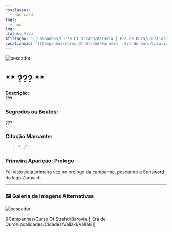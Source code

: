```yaml
---
cssclasses:
  - npc-card
tags:
  - npc
img: 
status: Vivo
Afiliação: "[[Campanhas/Curse Of Strahd/Barovia │ Era de Ouro/Localidades/Cidades/Vallaki/Vallaki|Vallaki]]"
Localização: "[[Campanhas/Curse Of Strahd/Barovia │ Era de Ouro/Localidades/Cidades/Vallaki/Vallaki|Vallaki]]"
---
```


<img src=".png" alt="pescador" />

# ** ??? **
**Descrição:**  
???
### **Segredos ou Boatos:**  
???

### **Citação Marcante:**  
> "...."

### **Primeira Aparição:** Prologo
Foi visto pela primeira vez no prologo da campanha, pescando a Sunsword do lago Zarovich


---

### 🖼️ **Galeria de Imagens Alternativas**

<div class="npc-gallery">
    <img src=".png" alt="pescador" />
</div>





[[Campanhas/Curse Of Strahd/Barovia │ Era de Ouro/Localidades/Cidades/Vallaki/Vallaki]]
